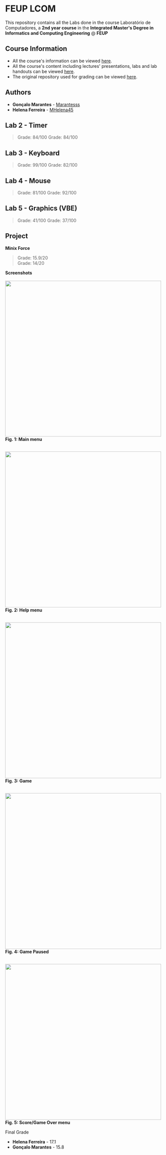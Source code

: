 # FEUP LCOM

This repository contains all the Labs done in the course Laboratório de Computadores, a **2nd year course** in the **Integrated Master's Degree in Informatics and Computing Engineering** @ **FEUP**

## Course Information

* All the course's information can be viewed [here](https://sigarra.up.pt/feup/pt/ucurr_geral.ficha_uc_view?pv_ocorrencia_id=419993).
* All the course's content including lectures' presentations, labs and lab handouts can be viewed [here](https://web.fe.up.pt/~pfs/aulas/lcom2018/).
* The original repository used for grading can be viewed [here](https://redmine.fe.up.pt/projects/lcom1819-t4g01).


## Authors

* **Gonçalo Marantes** - [Marantesss](https://github.com/Marantesss)
* **Helena Ferreira** - [MHelena45](https://github.com/MHelena45)

Lab 2 - Timer
----------
> Grade: 84/100
Grade: 84/100

Lab 3 - Keyboard
----------
> Grade: 99/100
 Grade: 82/100

Lab 4 - Mouse
----------
> Grade: 81/100
Grade: 92/100

Lab 5 - Graphics (VBE)
----------
> Grade: 41/100
Grade: 37/100

Project
----------

**Minix Force** <br>
> Grade: 15.9/20 <br>
Grade: 14/20 <br>

**Screenshots** <br> <br>
<img src="https://github.com/Marantesss/feup-lcom/blob/master/proj/doc/Images/Main_Menu.png" width="500"><br>
**Fig. 1: Main menu** <br><br>

<img src="https://github.com/Marantesss/feup-lcom/blob/master/proj/doc/Images/Help_Menu.png" width="500"><br>
**Fig. 2: Help menu** <br><br>

<img src="https://github.com/Marantesss/feup-lcom/blob/master/proj/doc/Images/In-game.png" width="500"><br>
**Fig. 3: Game** <br><br>

<img src="https://github.com/Marantesss/feup-lcom/blob/master/proj/doc/Images/In-game_paused.png" width="500"><br>
**Fig. 4: Game Paused** <br><br>

<img src="https://github.com/Marantesss/feup-lcom/blob/master/proj/doc/Images/Score_Menu.png" width="500"><br>
**Fig. 5: Score/Game Over menu**

Final Grade 
* **Helena Ferreira** - 17.1 <br>
* **Gonçalo Marantes** - 15.8


